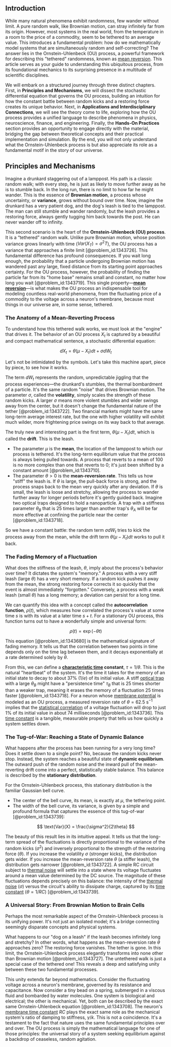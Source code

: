 ## Introduction
While many natural phenomena exhibit randomness, few wander without limit. A pure random walk, like Brownian motion, can stray infinitely far from its origin. However, most systems in the real world, from the temperature in a room to the price of a commodity, seem to be tethered to an average value. This introduces a fundamental problem: how do we mathematically model systems that are simultaneously random and self-correcting? The answer lies in the Ornstein-Uhlenbeck (OU) process, a powerful framework for describing this "tethered" randomness, known as [mean reversion](@article_id:146104). This article serves as your guide to understanding this ubiquitous process, from its foundational mechanics to its surprising presence in a multitude of scientific disciplines.

We will embark on a structured journey through three distinct chapters. First, in **Principles and Mechanisms**, we will dissect the stochastic differential equation that governs the OU process, building an intuition for how the constant battle between random kicks and a restoring force creates its unique behavior. Next, in **Applications and Interdisciplinary Connections**, we will see the theory come to life, exploring how the OU process provides a unified language to describe phenomena in physics, neuroscience, finance, and engineering. Finally, the **Hands-On Practices** section provides an opportunity to engage directly with the material, bridging the gap between theoretical concepts and their practical implementation and simulation. By the end, you will not only understand what the Ornstein-Uhlenbeck process is but also appreciate its role as a fundamental motif in the story of our universe.

## Principles and Mechanisms

Imagine a drunkard staggering out of a lamppost. His path is a classic random walk; with every step, he is just as likely to move further away as he is to stumble back. In the long run, there is no limit to how far he might wander. This is the essence of **Brownian motion**, a process whose uncertainty, or **variance**, grows without bound over time. Now, imagine the drunkard has a very patient dog, and the dog's leash is tied to the lamppost. The man can still stumble and wander randomly, but the leash provides a restoring force, always gently tugging him back towards the post. He can never wander off to infinity.

This second scenario is the heart of the **Ornstein-Uhlenbeck (OU) process**. It is a “tethered” random walk. Unlike pure Brownian motion, whose position variance grows linearly with time ($Var(X_T) = \sigma^2 T$), the OU process has a variance that approaches a finite limit [@problem_id:1343726]. This fundamental difference has profound consequences. If you wait long enough, the probability that a particle undergoing Brownian motion has wandered past any large, fixed distance from its starting point approaches certainty. For the OU process, however, the probability of finding the particle far from its "home base" remains small and constant, no matter how long you wait [@problem_id:1343719]. This single property—**[mean reversion](@article_id:146104)**—is what makes the OU process an indispensable tool for modeling countless real-world phenomena, from the fluctuating price of a commodity to the voltage across a neuron's membrane, because most things in our universe are, in some sense, tethered.

### The Anatomy of a Mean-Reverting Process

To understand how this tethered walk works, we must look at the "engine" that drives it. The behavior of an OU process $X_t$ is captured by a beautiful and compact mathematical sentence, a stochastic differential equation:

$$
dX_t = \theta(\mu - X_t)dt + \sigma dW_t
$$

Let's not be intimidated by the symbols. Let's take this machine apart, piece by piece, to see how it works.

The term $dW_t$ represents the random, unpredictable jiggling that the process experiences—the drunkard's stumbles, the thermal bombardment of a particle. It's the same random "noise" that drives Brownian motion. The parameter $\sigma$, called the **volatility**, simply scales the strength of these random kicks. A larger $\sigma$ means more violent stumbles and wider swings away from the center, but it doesn't change the fundamental nature of the tether [@problem_id:1343722]. Two financial markets might have the same long-term average interest rate, but the one with higher volatility will exhibit much wilder, more frightening price swings on its way back to that average.

The truly new and interesting part is the first term, $\theta(\mu - X_t)dt$, which is called the **drift**. This is the leash.
- The parameter $\mu$ is the **mean**, the location of the lamppost to which our process is tethered. It's the long-term equilibrium value that the process is always being pulled towards. A process that reverts to a mean of 100 is no more complex than one that reverts to 0; it's just been shifted by a constant amount [@problem_id:1343710].
- The parameter $\theta > 0$ is the **mean-reversion rate**. This tells us how "stiff" the leash is. If $\theta$ is large, the pull-back force is strong, and the process snaps back to the mean very quickly after any deviation. If $\theta$ is small, the leash is loose and stretchy, allowing the process to wander further away for longer periods before it's gently guided back. Imagine two optical traps designed to hold a nanoparticle. A trap with a stiffness parameter $\theta_B$ that is 25 times larger than another trap's $\theta_A$ will be far more effective at confining the particle near the center [@problem_id:1343718].

So we have a constant battle: the random term $\sigma dW_t$ tries to kick the process away from the mean, while the drift term $\theta(\mu - X_t)dt$ works to pull it back.

### The Fading Memory of a Fluctuation

What does the stiffness of the leash, $\theta$, imply about the process's behavior over time? It dictates the system's "memory." A process with a very stiff leash (large $\theta$) has a very short memory. If a random kick pushes it away from the mean, the strong restoring force corrects it so quickly that the event is almost immediately "forgotten." Conversely, a process with a weak leash (small $\theta$) has a long memory; a deviation can persist for a long time.

We can quantify this idea with a concept called the **autocorrelation function**, $\rho(t)$, which measures how correlated the process's value at some time $s$ is with its value at a later time $s+t$. For a stationary OU process, this function turns out to have a wonderfully simple and universal form:

$$
\rho(t) = \exp(-\theta t)
$$

This equation [@problem_id:1343680] is the mathematical signature of fading memory. It tells us that the correlation between two points in time depends only on the time lag between them, and it decays exponentially at a rate determined solely by $\theta$.

From this, we can define a **[characteristic time](@article_id:172978) constant**, $\tau = 1/\theta$. This is the natural "heartbeat" of the system. It's the time it takes for the memory of an initial state to decay to about 37% ($1/e$) of its initial value. A stiff [optical trap](@article_id:158539) with a large $\theta_B$ might have a "persistence time" $\tau_B$ that is 25 times shorter than a weaker trap, meaning it erases the memory of a fluctuation 25 times faster [@problem_id:1343718]. For a neuron whose [membrane potential](@article_id:150502) is modeled as an OU process, a measured reversion rate of $\theta = 62.5 \text{ s}^{-1}$ implies that the [statistical correlation](@article_id:199707) of a voltage fluctuation will drop to just 1% of its initial value in about 74 milliseconds [@problem_id:1343736]. This [time constant](@article_id:266883) is a tangible, measurable property that tells us how quickly a system settles down.

### The Tug-of-War: Reaching a State of Dynamic Balance

What happens after the process has been running for a very long time? Does it settle down to a single point? No, because the random kicks never stop. Instead, the system reaches a beautiful state of **dynamic equilibrium**. The outward push of the random noise and the inward pull of the mean-reverting drift come into a perfect, statistically stable balance. This balance is described by the **stationary distribution**.

For the Ornstein-Uhlenbeck process, this stationary distribution is the familiar Gaussian bell curve.
- The center of the bell curve, its mean, is exactly at $\mu$, the tethering point.
- The width of the bell curve, its variance, is given by a simple and profound formula that captures the essence of this tug-of-war [@problem_id:1343739]:

$$
\text{Var}(X) = \frac{\sigma^2}{2\theta}
$$

The beauty of this result lies in its intuitive appeal. It tells us that the long-term spread of the fluctuations is directly proportional to the variance of the random kicks ($\sigma^2$) and inversely proportional to the strength of the restoring force ($\theta$). If you increase the volatility $\sigma$ (stronger kicks), the distribution gets wider. If you increase the mean-reversion rate $\theta$ (a stiffer leash), the distribution gets narrower [@problem_id:1343722]. A simple RC circuit subject to [thermal noise](@article_id:138699) will settle into a state where its voltage fluctuates around a mean value determined by the DC source. The magnitude of these fluctuations depends precisely on this balance: the intensity of the [thermal noise](@article_id:138699) ($\sigma$) versus the circuit's ability to dissipate charge, captured by its [time constant](@article_id:266883) ($\theta = 1/RC$) [@problem_id:1343739].

### A Universal Story: From Brownian Motion to Brain Cells

Perhaps the most remarkable aspect of the Ornstein-Uhlenbeck process is its unifying power. It's not just an isolated model; it's a bridge connecting seemingly disparate concepts and physical systems.

What happens to our "dog on a leash" if the leash becomes infinitely long and stretchy? In other words, what happens as the mean-reversion rate $\theta$ approaches zero? The restoring force vanishes. The tether is gone. In this limit, the Ornstein-Uhlenbeck process elegantly transforms into none other than Brownian motion [@problem_id:1343727]. The untethered walk is just a special case of the tethered one! This reveals a deep and satisfying unity between these two fundamental processes.

This unity extends far beyond mathematics. Consider the fluctuating voltage across a neuron's membrane, governed by its resistance and capacitance. Now consider a tiny bead on a spring, submerged in a viscous fluid and bombarded by water molecules. One system is biological and electrical; the other is mechanical. Yet, both can be described by the exact same Ornstein-Uhlenbeck equation [@problem_id:1343708]. The neuron's [membrane time constant](@article_id:167575) $RC$ plays the exact same role as the mechanical system's ratio of damping to stiffness, $\gamma/k$. This is not a coincidence. It's a testament to the fact that nature uses the same fundamental principles over and over. The OU process is simply the mathematical language for one of those principles: the universal story of a system seeking equilibrium against a backdrop of ceaseless, random agitation.